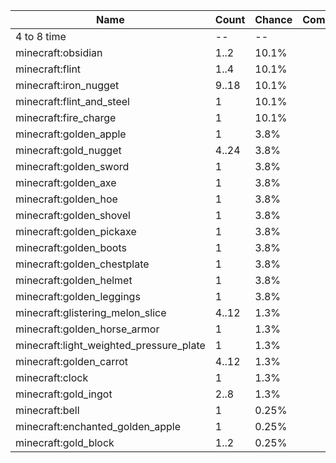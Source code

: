 | Name                                    | Count | Chance | Comment |
| --------------------------------------- | ----- | ------ | ------- |
| 4 to 8 time                             |    -- |     -- |         |
| minecraft:obsidian                      |  1..2 |  10.1% |         |
| minecraft:flint                         |  1..4 |  10.1% |         |
| minecraft:iron_nugget                   | 9..18 |  10.1% |         |
| minecraft:flint_and_steel               |     1 |  10.1% |         |
| minecraft:fire_charge                   |     1 |  10.1% |         |
| minecraft:golden_apple                  |     1 |   3.8% |         |
| minecraft:gold_nugget                   | 4..24 |   3.8% |         |
| minecraft:golden_sword                  |     1 |   3.8% |         |
| minecraft:golden_axe                    |     1 |   3.8% |         |
| minecraft:golden_hoe                    |     1 |   3.8% |         |
| minecraft:golden_shovel                 |     1 |   3.8% |         |
| minecraft:golden_pickaxe                |     1 |   3.8% |         |
| minecraft:golden_boots                  |     1 |   3.8% |         |
| minecraft:golden_chestplate             |     1 |   3.8% |         |
| minecraft:golden_helmet                 |     1 |   3.8% |         |
| minecraft:golden_leggings               |     1 |   3.8% |         |
| minecraft:glistering_melon_slice        | 4..12 |   1.3% |         |
| minecraft:golden_horse_armor            |     1 |   1.3% |         |
| minecraft:light_weighted_pressure_plate |     1 |   1.3% |         |
| minecraft:golden_carrot                 | 4..12 |   1.3% |         |
| minecraft:clock                         |     1 |   1.3% |         |
| minecraft:gold_ingot                    |  2..8 |   1.3% |         |
| minecraft:bell                          |     1 |  0.25% |         |
| minecraft:enchanted_golden_apple        |     1 |  0.25% |         |
| minecraft:gold_block                    |  1..2 |  0.25% |         |